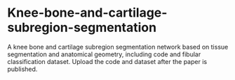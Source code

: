 # Knee-bone-and-cartilage-subregion-segmentation
A knee bone and cartilage subregion segmentation network based on tissue segmentation and anatomical geometry, including code and fibular classification dataset. Upload the code and dataset after the paper is published.
